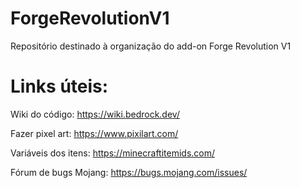 # ForgeRevolutionV1
Repositório destinado à organização do add-on Forge Revolution V1

# Links úteis:

Wiki do código: https://wiki.bedrock.dev/

Fazer pixel art: https://www.pixilart.com/

Variáveis dos itens: https://minecraftitemids.com/

Fórum de bugs Mojang: https://bugs.mojang.com/issues/
